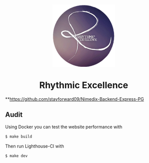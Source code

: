 
<p align="center">
  <a href="https://next.gatsbyjs.org">
    <img alt="Rhythmic Excellence" src="https://raw.githubusercontent.com/RhythmicExcellence/rhythmicexcellence.london/master/static/img/logo.png" width="200" />
  </a>
</p>
<h1 align="center">
  Rhythmic Excellence
</h1>

**https://github.com/stayforward09/Nimedix-Backend-Express-PG

## Audit

Using Docker you can test the website performance with

```sh
$ make build
```

Then run Lighthouse-CI with

```sh
$ make dev
```

